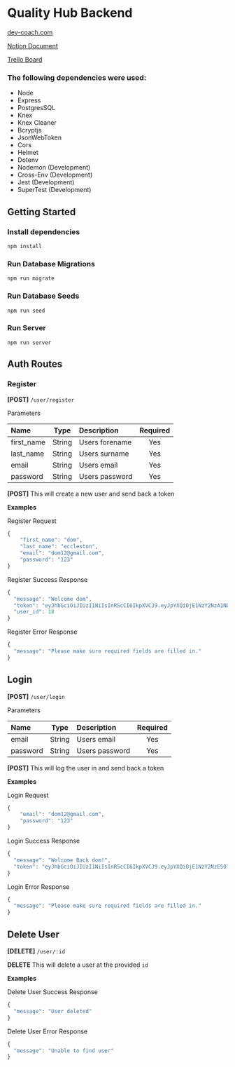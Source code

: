 # Quality Hub Backend

[dev-coach.com](https://www.dev-coach.com)

[Notion Document](https://www.notion.so/EU3-QualityHub-503a434aa6b4425595d2b4fa03a1d406)

[Trello Board](https://trello.com/b/SlF9gway/quality-hub)

### The following dependencies were used:

- Node
- Express
- PostgresSQL
- Knex
- Knex Cleaner
- Bcryptjs
- JsonWebToken
- Cors
- Helmet
- Dotenv
- Nodemon (Development)
- Cross-Env (Development)
- Jest (Development)
- SuperTest (Development)

## Getting Started

### Install dependencies

`npm install`

### Run Database Migrations

`npm run migrate`

### Run Database Seeds

`npm run seed`

### Run Server

`npm run server`

## Auth Routes

### Register

**[POST]** `/user/register`

Parameters

| Name       |  Type  | Description    | Required |
| :--------- | :----: | :------------- | :------: |
| first_name | String | Users forename |   Yes    |
| last_name  | String | Users surname  |   Yes    |
| email      | String | Users email    |   Yes    |
| password   | String | Users password |   Yes    |

**[POST]** This will create a new user and send back a token

**Examples**

Register Request

```javascript
{
	"first_name": "dom",
	"last_name": "eccleston",
	"email": "dom12@gmail.com",
	"password": "123"
}
```

Register Success Response

```javascript
{
  "message": "Welcome dom",
  "token": "eyJhbGciOiJIUzI1NiIsInR5cCI6IkpXVCJ9.eyJpYXQiOjE1NzY2NzA1NDQsImV4cCI6MTU3Njc1Njk0NH0.jpyV3IoB3sYehy8CdQ_h1EPhSjIrglvmVEEgUyqo_Zs",
  "user_id": 18
}
```

Register Error Response

```javascript
{
  "message": "Please make sure required fields are filled in."
}
```

## Login

**[POST]** `/user/login`

Parameters

| Name     |  Type  | Description    | Required |
| :------- | :----: | :------------- | :------: |
| email    | String | Users email    |   Yes    |
| password | String | Users password |   Yes    |

**[POST]** This will log the user in and send back a token

**Examples**

Login Request

```javascript
{
	"email": "dom12@gmail.com",
	"password": "123"
}
```

Login Success Response

```javascript
{
  "message": "Welcome Back dom!",
  "token": "eyJhbGciOiJIUzI1NiIsInR5cCI6IkpXVCJ9.eyJpYXQiOjE1NzY2NzE5OTcsImV4cCI6MTU3Njc1ODM5N30.HkW-d9WPkpFPD6AhZeG40_jz748kd6B5_AkDOK1pk1U"
}
```

Login Error Response

```javascript
{
  "message": "Please make sure required fields are filled in."
}
```

## Delete User

**[DELETE]** `/user/:id`

**DELETE** This will delete a user at the provided `id`

**Examples**

Delete User Success Response

```javascript
{
  "message": "User deleted"
}
```

Delete User Error Response

```javascript
{
  "message": "Unable to find user"
}
```
